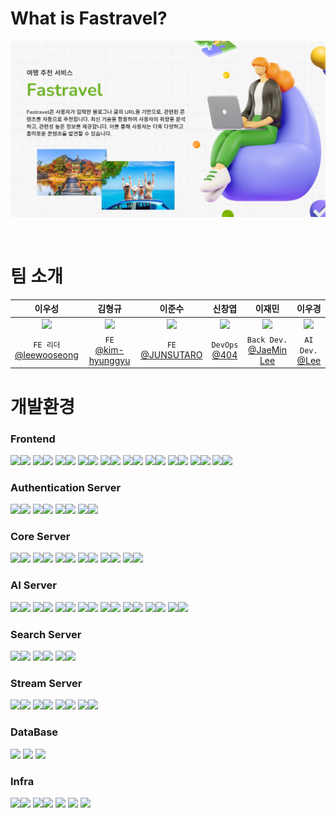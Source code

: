 # What is Fastravel?

![Alt text](/profile/images/mainPage.PNG)


<br>

# 팀 소개

|                                     이우성                                      |                                      김형규                                      |                                     이준수                                      |                                      신창엽                                      |                                     이재민                                      |                                     이우경                                      |
| :-----------------------------------------------------------------------------: | :------------------------------------------------------------------------------: | :-----------------------------------------------------------------------------: | :------------------------------------------------------------------------------: | :-----------------------------------------------------------------------------: | :-----------------------------------------------------------------------------: |
| <img src="https://avatars.githubusercontent.com/u/42796944?v=4" height = 100px> | <img src="https://avatars.githubusercontent.com/u/139519661?v=4" height = 100px> | <img src="https://avatars.githubusercontent.com/u/139520011?v=4" height = 100px> | <img src="https://avatars.githubusercontent.com/u/69495305?v=4" height = 100px> | <img src="https://avatars.githubusercontent.com/u/48636376?v=4" height = 100px> | <img src="https://avatars.githubusercontent.com/u/33650294?v=4" height = 100px> |
|           `FE 리더`<br>[@leewooseong](https://github.com/leewooseong)           |                  `FE`<br>[@kim-hyunggyu](https://github.com/kim-hyunggyu)                   |         `FE`<br>[@JUNSUTARO](https://github.com/LEEJUNSU11)         |                 `DevOps`<br>[@404](https://github.com/404-not-foundl)                |             `Back Dev.`<br>[@JaeMin Lee](https://github.com/Chosamee)              |               `AI Dev.`<br>[@Lee](https://github.com/Lee-search)               |

# 개발환경

### Frontend

<img src="https://img.shields.io/badge/react-%2320232a.svg?style=for-the-badge&logo=react&logoColor=%2361DAFB"><img src="https://img.shields.io/badge/18.2.0-515151?style=for-the-badge">
<img src="https://img.shields.io/badge/node.js-6DA55F?style=for-the-badge&logo=node.js&logoColor=white"><img src="https://img.shields.io/badge/20.11.0-515151?style=for-the-badge">
<img src="https://img.shields.io/badge/NPM-%23CB3837.svg?style=for-the-badge&logo=npm&logoColor=white"><img src="https://img.shields.io/badge/10.2.4-515151?style=for-the-badge">
<img src="https://img.shields.io/badge/vite-%23646CFF.svg?style=for-the-badge&logo=vite&logoColor=white"><img src="https://img.shields.io/badge/5.1.5-515151?style=for-the-badge">
<img src="https://img.shields.io/badge/typescript-%23007ACC.svg?style=for-the-badge&logo=typescript&logoColor=white"><img src="https://img.shields.io/badge/5.2.2-515151?style=for-the-badge">
<img src="https://img.shields.io/badge/-React%20Query-FF4154?style=for-the-badge&logo=react%20query&logoColor=white"><img src="https://img.shields.io/badge/5.17.15-515151?style=for-the-badge">
<img src="https://img.shields.io/badge/react%20zustand-%2320232a.svg?style=for-the-badge&logo=react&logoColor=%2361DAFB"><img src="https://img.shields.io/badge/4.4.7-515151?style=for-the-badge">
<img src="https://img.shields.io/badge/React_Router_dom-CA4245?style=for-the-badge&logo=react-router&logoColor=white"><img src="https://img.shields.io/badge/6.22.3-515151?style=for-the-badge">
<img src="https://img.shields.io/badge/axios-5a29e4?style=for-the-badge&logoColor=white"><img src="https://img.shields.io/badge/1.6.7-515151?style=for-the-badge">
<img src="https://img.shields.io/badge/tailwindcss-%2338B2AC.svg?style=for-the-badge&logo=tailwind-css&logoColor=white"><img src="https://img.shields.io/badge/3.4.1-515151?style=for-the-badge">

### Authentication Server

<img src="https://img.shields.io/badge/spring boot-%236DB33F.svg?style=for-the-badge&logo=spring&logoColor=white"><img src="https://img.shields.io/badge/3.2.4-515151?style=for-the-badge">
<img src="https://img.shields.io/badge/spring cloud gateway-%236DB33F.svg?style=for-the-badge&logo=spring&logoColor=white"><img src="https://img.shields.io/badge/4.1.0-515151?style=for-the-badge">
<img src="https://img.shields.io/badge/java-%23ED8B00.svg?style=for-the-badge&logo=openjdk&logoColor=white"><img src="https://img.shields.io/badge/17-515151?style=for-the-badge">
<img src="https://img.shields.io/badge/Gradle-02303A.svg?style=for-the-badge&logo=Gradle&logoColor=white"><img src="https://img.shields.io/badge/8.6-515151?style=for-the-badge">

### Core Server

<img src="https://img.shields.io/badge/fast api-%23009688.svg?style=for-the-badge&logo=fastapi&logoColor=white"><img src="https://img.shields.io/badge/0.110.0-515151?style=for-the-badge">
<img src="https://img.shields.io/badge/python-%233776AB.svg?style=for-the-badge&logo=python&logoColor=white"><img src="https://img.shields.io/badge/3.8-515151?style=for-the-badge">
<img src="https://img.shields.io/badge/sqlalchemy-%23D71F00.svg?style=for-the-badge&logo=sqlalchemy&logoColor=white"><img src="https://img.shields.io/badge/2.0.28-515151?style=for-the-badge">
<img src="https://img.shields.io/badge/pydantic-%23E92063.svg?style=for-the-badge&logo=pydantic&logoColor=white"><img src="https://img.shields.io/badge/2.6.4-515151?style=for-the-badge">
<img src="https://img.shields.io/badge/numpy-%23013243.svg?style=for-the-badge&logo=numpy&logoColor=white"><img src="https://img.shields.io/badge/1.24.4-515151?style=for-the-badge">
<img src="https://img.shields.io/badge/celery-%2337814A.svg?style=for-the-badge&logo=celery&logoColor=white"><img src="https://img.shields.io/badge/5.3.6-515151?style=for-the-badge">

### AI Server

<img src="https://img.shields.io/badge/fast api-%23009688.svg?style=for-the-badge&logo=fastapi&logoColor=white"><img src="https://img.shields.io/badge/0.110.0-515151?style=for-the-badge">
<img src="https://img.shields.io/badge/python-%233776AB.svg?style=for-the-badge&logo=python&logoColor=white"><img src="https://img.shields.io/badge/3.8-515151?style=for-the-badge">
<img src="https://img.shields.io/badge/numpy-%23013243.svg?style=for-the-badge&logo=numpy&logoColor=white"><img src="https://img.shields.io/badge/1.24.4-515151?style=for-the-badge">
<img src="https://img.shields.io/badge/celery-%2337814A.svg?style=for-the-badge&logo=celery&logoColor=white"><img src="https://img.shields.io/badge/5.3.6-515151?style=for-the-badge">
<img src="https://img.shields.io/badge/nvidia cublas cu11-%23009639.svg?style=for-the-badge&logo=nvidia&logoColor=white"><img src="https://img.shields.io/badge/11.10.3.66 cuda-515151?style=for-the-badge">
<img src="https://img.shields.io/badge/scikit learn-%23F7931E.svg?style=for-the-badge&logo=scikitlearn&logoColor=white"><img src="https://img.shields.io/badge/1.3.2-515151?style=for-the-badge">
<img src="https://img.shields.io/badge/scipy-%238CAAE6.svg?style=for-the-badge&logo=scipy&logoColor=white"><img src="https://img.shields.io/badge/1.10.1-515151?style=for-the-badge">
<img src="https://img.shields.io/badge/pytorch-%23EE4C2C.svg?style=for-the-badge&logo=pytorch&logoColor=white"><img src="https://img.shields.io/badge/2.0.1-515151?style=for-the-badge">

### Search Server

<img src="https://img.shields.io/badge/fast api-%23009688.svg?style=for-the-badge&logo=fastapi&logoColor=white"><img src="https://img.shields.io/badge/0.110.0-515151?style=for-the-badge">
<img src="https://img.shields.io/badge/python-%233776AB.svg?style=for-the-badge&logo=python&logoColor=white"><img src="https://img.shields.io/badge/3.8-515151?style=for-the-badge">
<img src="https://img.shields.io/badge/elasticsearch-%23005571.svg?style=for-the-badge&logo=elasticsearch&logoColor=white"><img src="https://img.shields.io/badge/8.12.1-515151?style=for-the-badge">

### Stream Server

<img src="https://img.shields.io/badge/spring boot-%236DB33F.svg?style=for-the-badge&logo=spring&logoColor=white"><img src="https://img.shields.io/badge/3.2.4-515151?style=for-the-badge">
<img src="https://img.shields.io/badge/spring WebFlux-%236DB33F.svg?style=for-the-badge&logo=spring&logoColor=white"><img src="https://img.shields.io/badge/6.1.5-515151?style=for-the-badge">
<img src="https://img.shields.io/badge/java-%23ED8B00.svg?style=for-the-badge&logo=openjdk&logoColor=white"><img src="https://img.shields.io/badge/17-515151?style=for-the-badge">
<img src="https://img.shields.io/badge/Gradle-02303A.svg?style=for-the-badge&logo=Gradle&logoColor=white"><img src="https://img.shields.io/badge/8.6-515151?style=for-the-badge">

### DataBase

<img src="https://img.shields.io/badge/maria DB-%23003545.svg?style=for-the-badge&logo=mariadb&logoColor=white">
<img src="https://img.shields.io/badge/mongo DB-%2347A248.svg?style=for-the-badge&logo=mongodb&logoColor=white">
<img src="https://img.shields.io/badge/redis-%23DC382D.svg?style=for-the-badge&logo=redis&logoColor=white">

### Infra

<img src="https://img.shields.io/badge/AWS ec2 ubuntu-%23FF9900.svg?style=for-the-badge&logo=amazon-aws&logoColor=white"><img src="https://img.shields.io/badge/20.11.0-515151?style=for-the-badge">
<img src="https://img.shields.io/badge/nginx-%23009639.svg?style=for-the-badge&logo=nginx&logoColor=white"><img src="https://img.shields.io/badge/1.18.0-515151?style=for-the-badge">
<img src="https://img.shields.io/badge/Github Action-%232C5263.svg?style=for-the-badge&logo=github&logoColor=white">
<img src="https://img.shields.io/badge/rabbitmq-%23FF6600.svg?style=for-the-badge&logo=rabbitmq&logoColor=white">
<img src="https://img.shields.io/badge/vault-%23FFEC6E.svg?style=for-the-badge&logo=vault&logoColor=white">
